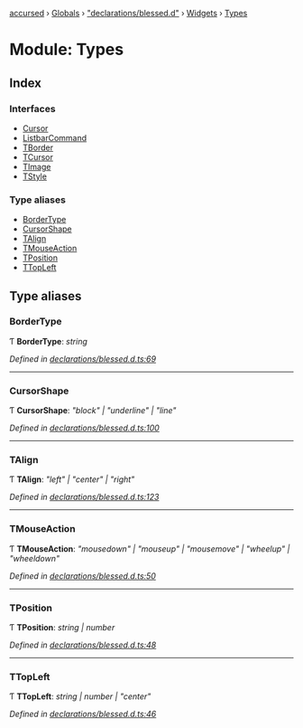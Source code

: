 [accursed](../README.md) › [Globals](../globals.md) › ["declarations/blessed.d"](_declarations_blessed_d_.md) › [Widgets](_declarations_blessed_d_.widgets.md) › [Types](_declarations_blessed_d_.widgets.types.md)

# Module: Types

## Index

### Interfaces

* [Cursor](../interfaces/_declarations_blessed_d_.widgets.types.cursor.md)
* [ListbarCommand](../interfaces/_declarations_blessed_d_.widgets.types.listbarcommand.md)
* [TBorder](../interfaces/_declarations_blessed_d_.widgets.types.tborder.md)
* [TCursor](../interfaces/_declarations_blessed_d_.widgets.types.tcursor.md)
* [TImage](../interfaces/_declarations_blessed_d_.widgets.types.timage.md)
* [TStyle](../interfaces/_declarations_blessed_d_.widgets.types.tstyle.md)

### Type aliases

* [BorderType](_declarations_blessed_d_.widgets.types.md#bordertype)
* [CursorShape](_declarations_blessed_d_.widgets.types.md#cursorshape)
* [TAlign](_declarations_blessed_d_.widgets.types.md#talign)
* [TMouseAction](_declarations_blessed_d_.widgets.types.md#tmouseaction)
* [TPosition](_declarations_blessed_d_.widgets.types.md#tposition)
* [TTopLeft](_declarations_blessed_d_.widgets.types.md#ttopleft)

## Type aliases

###  BorderType

Ƭ **BorderType**: *string*

*Defined in [declarations/blessed.d.ts:69](https://github.com/cancerberoSgx/accursed/blob/468bf3c/src/declarations/blessed.d.ts#L69)*

___

###  CursorShape

Ƭ **CursorShape**: *"block" | "underline" | "line"*

*Defined in [declarations/blessed.d.ts:100](https://github.com/cancerberoSgx/accursed/blob/468bf3c/src/declarations/blessed.d.ts#L100)*

___

###  TAlign

Ƭ **TAlign**: *"left" | "center" | "right"*

*Defined in [declarations/blessed.d.ts:123](https://github.com/cancerberoSgx/accursed/blob/468bf3c/src/declarations/blessed.d.ts#L123)*

___

###  TMouseAction

Ƭ **TMouseAction**: *"mousedown" | "mouseup" | "mousemove" | "wheelup" | "wheeldown"*

*Defined in [declarations/blessed.d.ts:50](https://github.com/cancerberoSgx/accursed/blob/468bf3c/src/declarations/blessed.d.ts#L50)*

___

###  TPosition

Ƭ **TPosition**: *string | number*

*Defined in [declarations/blessed.d.ts:48](https://github.com/cancerberoSgx/accursed/blob/468bf3c/src/declarations/blessed.d.ts#L48)*

___

###  TTopLeft

Ƭ **TTopLeft**: *string | number | "center"*

*Defined in [declarations/blessed.d.ts:46](https://github.com/cancerberoSgx/accursed/blob/468bf3c/src/declarations/blessed.d.ts#L46)*
